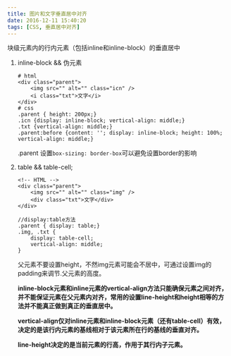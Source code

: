 ```yaml
---
title: 图片和文字垂直居中对齐
date: 2016-12-11 15:40:20
tags: [CSS, 垂直居中对齐]
---
```

块级元素内的行内元素（包括inline和inline-block）的垂直居中

1. inline-block && 伪元素

	```
	# html
	<div class="parent">
		<img src="" alt="" class="icn" />
		<i class="txt">文字</i>
	</div>
	# css
	.parent { height: 200px;}
	.icn {display: inline-block; vertical-align: middle;}
	.txt {vertical-align: middle;}
	.parent:before {content: ''; display: inline-block; height: 100%; vertical-align: middle;}

	```
	.parent 设置`box-sizing: border-box`可以避免设置border的影响

2. table && table-cell;

	```
	<!-- HTML -->
	<div class="parent">
		<img src="" alt="" class="img" />
		<div class="txt">文字</div>
	</div>
	```
	```
	//display:table方法
	.parent { display: table;}
	.img, .txt {
		display: table-cell;
		vertical-align: middle;
	}
	```
	父元素不要设置height，不然img元素可能会不居中，可通过设置img的padding来调节.父元素的高度。



	**inline-block元素和inline元素的vertical-align方法只能确保元素之间对齐，并不能保证元素在父元素内对齐，常用的设置line-height和height相等的方法并不能真正做到真正的垂直居中。**

	**vertical-align仅对inline元素和inline-block元素（还有table-cell）有效，决定的是该行内元素的基线相对于该元素所在行的基线的垂直对齐。**

	**line-height决定的是当前元素的行高，作用于其行内子元素。**
